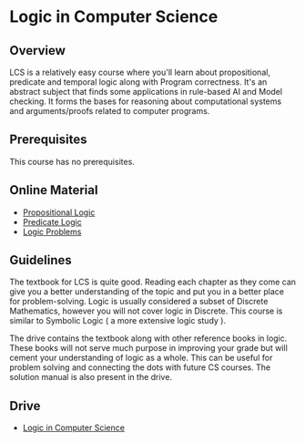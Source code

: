 # Logic in Computer Science

## Overview

LCS is a relatively easy course where you'll learn about propositional, predicate and temporal logic along with Program correctness. It's an abstract subject that finds some applications in rule-based AI and Model checking.  It forms the bases for reasoning about computational systems and arguments/proofs related to computer programs. 

## Prerequisites

This course has no prerequisites.

## Online Material
* [Propositional Logic](https://www.youtube.com/watch?v=IZpvlR5J7FQ&list=PLBlnK6fEyqRhqJPDXcvYlLfXPh37L89g3&index=2) 
* [Predicate Logic](https://www.youtube.com/watch?v=gyoqX0W-NH4&list=PLDDGPdw7e6Ag1EIznZ-m-qXu4XX3A0cIz&index=23)
* [Logic Problems](https://brilliant.org/logic/)

## Guidelines
The textbook for LCS is quite good. Reading each chapter as they come can give you a better understanding of the topic and put you in a better place for problem-solving. Logic is usually considered a subset of Discrete Mathematics, however you will not cover logic in Discrete. This course is similar to Symbolic Logic ( a more extensive logic study ). 

The drive contains the textbook along with other reference books in logic. These books will not serve much purpose in improving your grade but will cement your understanding of logic as a whole. This can be useful for problem solving and connecting the dots with future CS courses. The solution manual is also present in the drive. 

## Drive
* [Logic in Computer Science](https://drive.google.com/open?id=1gQjowwygaJ8UdRW1SPfJ4Q2wSiyNCLQt)

